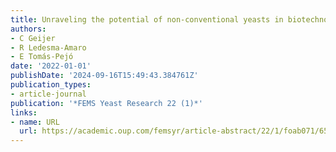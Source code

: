 ```yaml
---
title: Unraveling the potential of non-conventional yeasts in biotechnology
authors:
- C Geijer
- R Ledesma-Amaro
- E Tomás-Pejó
date: '2022-01-01'
publishDate: '2024-09-16T15:49:43.384761Z'
publication_types:
- article-journal
publication: '*FEMS Yeast Research 22 (1)*'
links:
- name: URL
  url: https://academic.oup.com/femsyr/article-abstract/22/1/foab071/6510817
---
```

